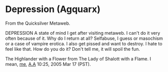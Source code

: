 
# Depression (Agquarx)

From the Quicksilver Metaweb.

 DEPRESSION 
A state of mind I get after visiting metaweb. I can't do it very often because of it. Why do I return at all? Selfabuse, I guess or masochism or a case of vampire erotica. I also get pissed and want to destroy. I hate to feel like that. How do you do it? Don't tell me, it will spoil the fun.

The Highlander with a Flower from The Lady of Shalott with a Flame.
I mean, [me](/me), [A.A](/user-agquarx) 10:25, 2005 Mar 17 (PST).
